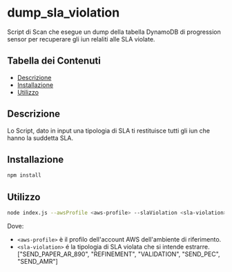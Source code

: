# dump_sla_violation

Script di Scan che esegue un dump della tabella DynamoDB di progression sensor per recuperare gli iun relaliti alle SLA violate.

## Tabella dei Contenuti

- [Descrizione](#descrizione)
- [Installazione](#installazione)
- [Utilizzo](#utilizzo)

## Descrizione

Lo Script, dato in input una tipologia di SLA ti restituisce tutti gli iun che hanno la suddetta SLA.

## Installazione

```bash
npm install
```

## Utilizzo

```bash
node index.js --awsProfile <aws-profile> --slaViolation <sla-violation>"
```
Dove:
- `<aws-profile>` è il profilo dell'account AWS dell'ambiente di riferimento.
- `<sla-violation>` é la tipologia di SLA violata che si intende estrarre. ["SEND_PAPER_AR_890", "REFINEMENT", "VALIDATION", "SEND_PEC", "SEND_AMR"]